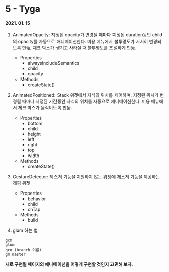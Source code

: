 5 - Tyga
========
#### 2021. 01. 15

1. AnimatedOpacity: 지정된 opacity가 변경될 때마다 지정된 duration동안 child의 opacity를 자동으로 애니메이션한다. 미용 메뉴에서 불투명도가 서서히 변경되도록 만듦, 체크 박스가 생기고 사라질 때 불투명도를 조절하게 만듦.
    * Properties
        - alwaysIncludeSemantics
        - child
        - opacity
    * Methods
        - createState()
        
2. AnimatedPositioned: Stack 위젯에서 자식의 위치를 제어하며, 지정된 위치가 변경될 때마다 지정된 기간동안 자식의 위치를 자동으로 애니메이션한다. 미용 메뉴에서 체크 박스가 움직이도록 만듦.
    * Properties
        - bottom
        - child
        - height
        - left
        - right
        - top
        - width
    * Methods
        - createState()

3. GestureDetector: 제스쳐 기능을 지원하지 않는 위젯에 제스쳐 기능을 제공하는 래핑 위젯
    * Properties
        - behavior
        - child
        - onTap
    * Methods
        - build

4. glum 하는 법
```
gcm
glum
gco (branch 이름)
gm master
```
**새로 구현될 페이지의 애니메이션을 어떻게 구현할 것인지 고민해 보자.**